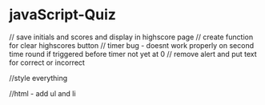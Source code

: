 # javaScript-Quiz




// save initials and scores and display in highscore page
// create function for clear highscores button
// timer bug - doesnt work properly on second time round if triggered before timer not yet at 0
// remove alert and put text for correct or incorrect


//style everything
    


//html - add ul and li





